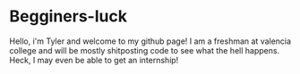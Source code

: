 # Begginers-luck
Hello, i'm Tyler and welcome to my github page!
I am a freshman at valencia college and will be mostly shitposting code to see what the hell happens.
Heck, I may even be able to get an internship!
